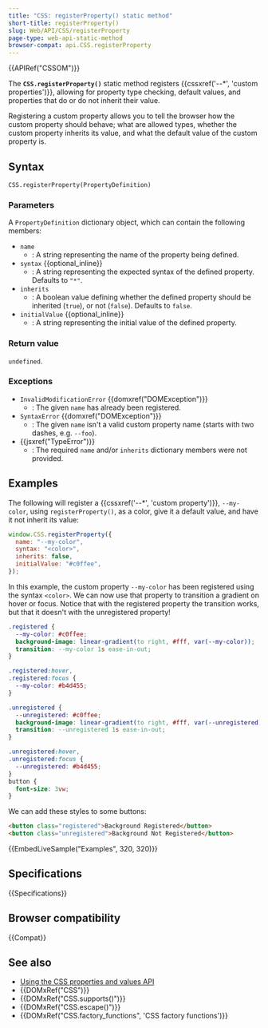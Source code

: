 ```yaml
---
title: "CSS: registerProperty() static method"
short-title: registerProperty()
slug: Web/API/CSS/registerProperty
page-type: web-api-static-method
browser-compat: api.CSS.registerProperty
---
```


{{APIRef("CSSOM")}}

The **`CSS.registerProperty()`** static method registers
{{cssxref('--*', 'custom properties')}}, allowing for property type checking, default
values, and properties that do or do not inherit their value.

Registering a custom property allows you to tell the browser how the custom property
should behave; what are allowed types, whether the custom property inherits its value,
and what the default value of the custom property is.

## Syntax

```js-nolint
CSS.registerProperty(PropertyDefinition)
```

### Parameters

A `PropertyDefinition` dictionary object, which can contain the following
members:

- `name`
  - : A string representing the
    name of the property being defined.
- `syntax` {{optional_inline}}
  - : A string representing
    the expected syntax of the defined property. Defaults to `"*"`.
- `inherits`
  - : A boolean value defining whether the defined property should be inherited
    (`true`), or not (`false`). Defaults to `false`.
- `initialValue` {{optional_inline}}
  - : A string representing
    the initial value of the defined property.

### Return value

`undefined`.

### Exceptions

- `InvalidModificationError` {{domxref("DOMException")}}
  - : The given `name` has already been registered.
- `SyntaxError` {{domxref("DOMException")}}
  - : The given `name` isn't a valid custom property name (starts with two
    dashes, e.g. `--foo`).
- {{jsxref("TypeError")}}
  - : The required `name` and/or `inherits` dictionary members were
    not provided.

## Examples

The following will register a {{cssxref('--*', 'custom property')}},
`--my-color`, using `registerProperty()`, as a color, give it a
default value, and have it not inherit its value:

```js
window.CSS.registerProperty({
  name: "--my-color",
  syntax: "<color>",
  inherits: false,
  initialValue: "#c0ffee",
});
```

In this example, the custom property `--my-color` has been registered using
the syntax `<color>`. We can now use that property to transition a
gradient on hover or focus. Notice that with the registered property the transition
works, but that it doesn't with the unregistered property!

```css
.registered {
  --my-color: #c0ffee;
  background-image: linear-gradient(to right, #fff, var(--my-color));
  transition: --my-color 1s ease-in-out;
}

.registered:hover,
.registered:focus {
  --my-color: #b4d455;
}

.unregistered {
  --unregistered: #c0ffee;
  background-image: linear-gradient(to right, #fff, var(--unregistered));
  transition: --unregistered 1s ease-in-out;
}

.unregistered:hover,
.unregistered:focus {
  --unregistered: #b4d455;
}
button {
  font-size: 3vw;
}
```

We can add these styles to some buttons:

```html
<button class="registered">Background Registered</button>
<button class="unregistered">Background Not Registered</button>
```

{{EmbedLiveSample("Examples", 320, 320)}}

## Specifications

{{Specifications}}

## Browser compatibility

{{Compat}}

## See also

- [Using the CSS properties and values API](/en-US/docs/Web/API/CSS_Properties_and_Values_API/guide)
- {{DOMxRef("CSS")}}
- {{DOMxRef("CSS.supports()")}}
- {{DOMxRef("CSS.escape()")}}
- {{DOMxRef("CSS.factory_functions", 'CSS factory functions')}}
